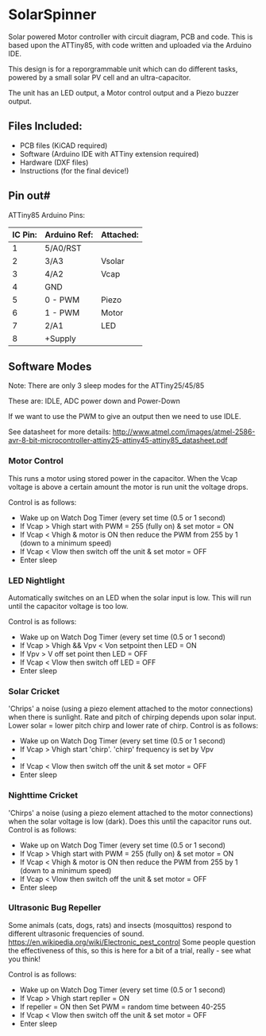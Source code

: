 # SolarSpinner
Solar powered Motor controller with circuit diagram, PCB and code.
This is based upon the ATTiny85, with code written and uploaded via the Arduino IDE.

This design is for a reporgrammable unit which can do different tasks, powered by a small solar PV cell and an ultra-capacitor.

The unit has an LED output, a Motor control output and a Piezo buzzer output.

## Files Included:

* PCB files (KiCAD required)
* Software (Arduino IDE with ATTiny extension required)
* Hardware (DXF files)
* Instructions (for the final device!)

## Pin out#

ATTiny85 Arduino Pins:

|IC Pin:       |Arduino Ref: | Attached:  |
|--------------|-------------|------------|
|1             |   5/A0/RST  |            |
|2             |   3/A3      | Vsolar     |
|3             |   4/A2      | Vcap       |
|4             |  GND        |            |
|5             |   0 - PWM   | Piezo      |
|6             |   1 - PWM   | Motor      |
|7             |  2/A1       | LED        |
|8             |   +Supply   |            |

## Software Modes

Note: There are only 3 sleep modes for the ATTiny25/45/85

These are: IDLE, ADC power down and Power-Down

If we want to use the PWM to give an output then we need to use IDLE.

See datasheet for more details: http://www.atmel.com/images/atmel-2586-avr-8-bit-microcontroller-attiny25-attiny45-attiny85_datasheet.pdf

### Motor Control

This runs a motor using stored power in the capacitor.
When the Vcap voltage is above a certain amount the motor is run unit the voltage drops.

Control is as follows:

* Wake up on Watch Dog Timer (every set time (0.5 or 1 second)
* If Vcap > Vhigh start with PWM = 255 (fully on) & set motor = ON
* If Vcap < Vhigh & motor is ON then reduce the PWM from 255 by 1 (down to a minimum speed)
* If Vcap < Vlow then switch off the unit & set motor = OFF
* Enter sleep

### LED Nightlight

Automatically switches on an LED when the solar input is low. This will run until the capacitor voltage is too low.

Control is as follows:

* Wake up on Watch Dog Timer (every set time (0.5 or 1 second)
* If Vcap > Vhigh && Vpv < Von setpoint then LED = ON
* If Vpv > V off set point then LED = OFF
* If Vcap < Vlow then switch off LED = OFF
* Enter sleep

### Solar Cricket

'Chrips' a noise (using a piezo element attached to the motor connections) when there is sunlight. Rate and pitch of chirping depends upon solar input. Lower solar = lower pitch chirp and lower rate of chirp.
Control is as follows:

* Wake up on Watch Dog Timer (every set time (0.5 or 1 second)
* If Vcap > Vhigh start 'chirp'. 'chirp' frequency is set by Vpv
* 
* If Vcap < Vlow then switch off the unit & set motor = OFF
* Enter sleep


### Nighttime Cricket

'Chirps' a noise (using a piezo element attached to the motor connections) when the solar voltage is low (dark). Does this until the capacitor runs out.
Control is as follows:

* Wake up on Watch Dog Timer (every set time (0.5 or 1 second)
* If Vcap > Vhigh start with PWM = 255 (fully on) & set motor = ON
* If Vcap < Vhigh & motor is ON then reduce the PWM from 255 by 1 (down to a minimum speed)
* If Vcap < Vlow then switch off the unit & set motor = OFF
* Enter sleep


### Ultrasonic Bug Repeller

Some animals (cats, dogs, rats) and insects (mosquittos) respond to different ultrasonic frequencies of sound.
https://en.wikipedia.org/wiki/Electronic_pest_control
Some people question the effectiveness of this, so this is here for a bit of a trial, really - see what you think!

Control is as follows:

* Wake up on Watch Dog Timer (every set time (0.5 or 1 second)
* If Vcap > Vhigh start repller = ON
* If repeller = ON  then Set PWM = random time between 40-255
* If Vcap < Vlow then switch off the unit & set motor = OFF
* Enter sleep


